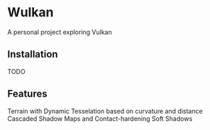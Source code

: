 # Wulkan
A personal project exploring Vulkan

## Installation
TODO

## Features
Terrain with Dynamic Tesselation based on curvature and distance
Cascaded Shadow Maps and Contact-hardening Soft Shadows